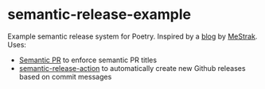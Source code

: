 # semantic-release-example
Example semantic release system for Poetry. 
Inspired by a [blog](https://devpress.csdn.net/cicd/62eca57d89d9027116a11693.html#devmenu6) by [MeStrak](https://github.com/MeStrak).
Uses:
- [Semantic PR](https://github.com/Ezard/semantic-prs) to enforce semantic PR titles
- [semantic-release-action](https://github.com/cycjimmy/semantic-release-action) to automatically create new Github releases based on commit messages
